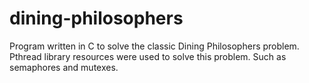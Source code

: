# dining-philosophers
Program written in C to solve the classic Dining Philosophers problem. Pthread library resources were used to solve this problem. Such as semaphores and mutexes. 
